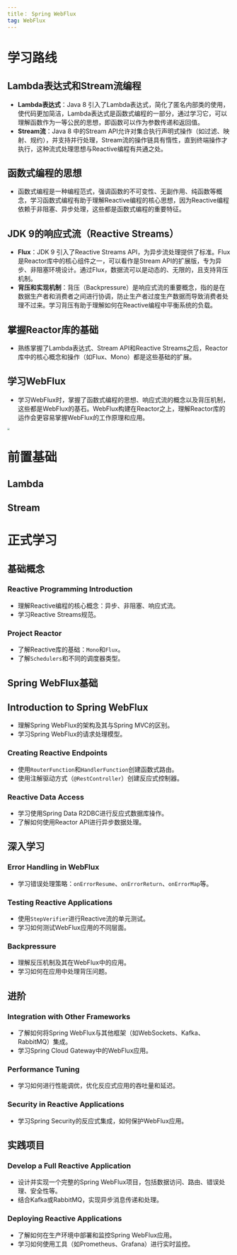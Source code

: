 ```yaml
---
title： Spring WebFlux
tag: WebFlux
---
```


# 学习路线



## **Lambda表达式和Stream流编程**

   - **Lambda表达式**：Java 8 引入了Lambda表达式，简化了匿名内部类的使用，使代码更加简洁，Lambda表达式是函数式编程的一部分，通过学习它，可以理解函数作为一等公民的思想，即函数可以作为参数传递和返回值。
   - **Stream流**：Java 8 中的Stream API允许对集合执行声明式操作（如过滤、映射、规约），并支持并行处理，Stream流的操作链具有惰性，直到终端操作才执行，这种流式处理思想与Reactive编程有共通之处。

## **函数式编程的思想**

   - 函数式编程是一种编程范式，强调函数的不可变性、无副作用、纯函数等概念，学习函数式编程有助于理解Reactive编程的核心思想，因为Reactive编程依赖于非阻塞、异步处理，这些都是函数式编程的重要特征。

## **JDK 9的响应式流（Reactive Streams）**

   - **Flux**：JDK 9 引入了Reactive Streams API，为异步流处理提供了标准。Flux是Reactor库中的核心组件之一，可以看作是Stream API的扩展版，专为异步、非阻塞环境设计。通过Flux，数据流可以是动态的、无限的，且支持背压机制。
   - **背压和实现机制**：背压（Backpressure）是响应式流的重要概念，指的是在数据生产者和消费者之间进行协调，防止生产者过度生产数据而导致消费者处理不过来。学习背压有助于理解如何在Reactive编程中平衡系统的负载。

##  **掌握Reactor库的基础**

   - 熟练掌握了Lambda表达式、Stream API和Reactive Streams之后，Reactor库中的核心概念和操作（如Flux、Mono）都是这些基础的扩展。

##  **学习WebFlux**

   - 学习WebFlux时，掌握了函数式编程的思想、响应式流的概念以及背压机制，这些都是WebFlux的基石。WebFlux构建在Reactor之上，理解Reactor库的运作会更容易掌握WebFlux的工作原理和应用。



<img src="https://telegraph-image-2ni.pages.dev/file/4939e3692f13dd640bc3f.png" style="zoom: 33%;" />



# 前置基础

## Lambda

## Stream

# 正式学习



## 基础概念

### **Reactive Programming Introduction**

- 理解Reactive编程的核心概念：异步、非阻塞、响应式流。
- 学习Reactive Streams规范。

### **Project Reactor**

- 了解Reactive库的基础：`Mono`和`Flux`。
- 了解`Schedulers`和不同的调度器类型。

## Spring WebFlux基础

## **Introduction to Spring WebFlux**

- 理解Spring WebFlux的架构及其与Spring MVC的区别。
- 学习Spring WebFlux的请求处理模型。

### **Creating Reactive Endpoints**

- 使用`RouterFunction`和`HandlerFunction`创建函数式路由。
- 使用注解驱动方式（`@RestController`）创建反应式控制器。

### **Reactive Data Access**

- 学习使用Spring Data R2DBC进行反应式数据库操作。
- 了解如何使用Reactor API进行异步数据处理。

## 深入学习

### **Error Handling in WebFlux**

- 学习错误处理策略：`onErrorResume`、`onErrorReturn`、`onErrorMap`等。

### **Testing Reactive Applications**

- 使用`StepVerifier`进行Reactive流的单元测试。
- 学习如何测试WebFlux应用的不同层面。

### **Backpressure**

- 理解反压机制及其在WebFlux中的应用。
- 学习如何在应用中处理背压问题。

## 进阶

### **Integration with Other Frameworks**

- 了解如何将Spring WebFlux与其他框架（如WebSockets、Kafka、RabbitMQ）集成。
- 学习Spring Cloud Gateway中的WebFlux应用。

### **Performance Tuning**

- 学习如何进行性能调优，优化反应式应用的吞吐量和延迟。

### **Security in Reactive Applications**

- 学习Spring Security的反应式集成，如何保护WebFlux应用。

## 实践项目

### **Develop a Full Reactive Application**

- 设计并实现一个完整的Spring WebFlux项目，包括数据访问、路由、错误处理、安全性等。
- 结合Kafka或RabbitMQ，实现异步消息传递和处理。

### **Deploying Reactive Applications**

- 了解如何在生产环境中部署和监控Spring WebFlux应用。
- 学习如何使用工具（如Prometheus、Grafana）进行实时监控。

